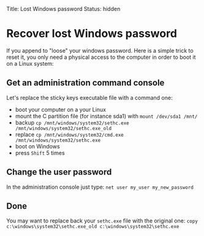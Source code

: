 Title: Lost Windows password
Status: hidden

# Recover lost Windows password

If you append to "loose" your windows password. Here is a simple trick to reset
it, you only need a physical access to the computer in order to boot it on a
Linux system:

## Get an administration command console

Let's replace the sticky keys executable file with a command one:

* boot your computer on a your Linux
* mount the C partition file (for instance sda1) with `mount /dev/sda1 /mnt/`
* backup `cp /mnt/windows/system32/sethc.exe /mnt/windows/system32/sethc.exe_old`
* replace `cp /mnt/windows/system32/cmd.exe /mnt/windows/system32/sethc.exe`
* boot on Windows
* press `Shift` 5 times

## Change the user password

In the administration console just type:
`net user my_user my_new_password`

## Done

You may want to replace back your `sethc.exe` file with the original one:
`copy c:\windows\system32\sethc.exe_old c:\windows\system32\sethc.exe`

